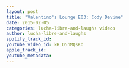 ```yaml
---
layout: post
title: "Valentino's Lounge E03: Cody Devine"
date: 2015-02-05
categories: lucha-libre-and-laughs videos
author: lucha-libre-and-laughs
spotify_track_id: 
youtube_video_id: kH_O5nMQsKo
apple_track_id: 
youtube_metadata: 
---
```

